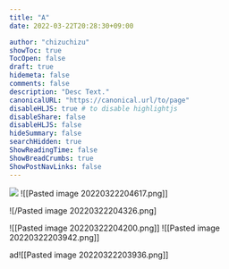 ```yaml
---
title: "A"
date: 2022-03-22T20:28:30+09:00

author: "chizuchizu"
showToc: true
TocOpen: false
draft: true
hidemeta: false
comments: false
description: "Desc Text."
canonicalURL: "https://canonical.url/to/page"
disableHLJS: true # to disable highlightjs
disableShare: false
disableHLJS: false
hideSummary: false
searchHidden: true
ShowReadingTime: false
ShowBreadCrumbs: true
ShowPostNavLinks: false
---
```



![](/asdf.png#center)
![[Pasted image 20220322204617.png]]

![/Pasted image 20220322204326.png]

![[Pasted image 20220322204200.png]]
![[Pasted image 20220322203942.png]]

ad![[Pasted image 20220322203936.png]]

